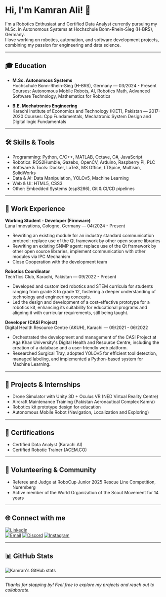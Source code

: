 # Hi, I'm Kamran Ali! 👋

I'm a Robotics Enthusiast and Certified Data Analyst currently pursuing my M.Sc. in Autonomous Systems at Hochschule Bonn-Rhein-Sieg (H-BRS), Germany.  
I love working on robotics, automation, and software development projects, combining my passion for engineering and data science.

---

## 🎓 Education

- **M.Sc. Autonomous Systems**  
  Hochschule Bonn-Rhein-Sieg (H-BRS), Germany — 03/2024 - Present  
  Courses: Autonomous Mobile Robots, AI, Robotics Math, Advanced Software Technology, Mathematics for Robotics

- **B.E. Mechatronics Engineering**  
  Karachi Institute of Economics and Technology (KIET), Pakistan — 2017-2020
  Courses: Cpp Fundamentals, Mechatronic System Design and Digital logic Fundamentals

---

## 🛠️ Skills & Tools

- Programming: Python, C/C++, MATLAB, Octave, C#, JavaScript  
- Robotics: ROS2Humble, Gazebo, OpenCV, Arduino, Raspberry Pi, PLC  
- Software & Tools: Docker, LaTeX, MS Office, LTSpice, Multisim, SolidWorks  
- Data & AI: Data Manipulation, YOLOv5, Machine Learning  
- Web & UI: HTML5, CSS3  
- Other: Embedded Systems (esp8266), Git & CI/CD pipelines

---

## 💼 Work Experience

**Working Student - Developer (Firmware)**  
Luna Innovations, Cologne, Germany — 04/2024 - Present  
- Rewriting an existing module for an industry standard communication protocol: replace use of the Qt framework by other open source libraries
- Rewriting an existing SNMP agent: replace use of the Qt framework by other open source libraries, implement communication with other modules via IPC Mechanism
- Close Cooperation with the development team

**Robotics Coordinator**  
TechTics Club, Karachi, Pakistan — 09/2022 - Present  
- Developed and customized robotics and STEM curricula for students ranging from grade 3 to grade 12, fostering a deeper
understanding of technology and engineering concepts.
- Led the design and development of a cost-effective prototype for a robotics kit, enhancing its suitability for educational programs and aligning it with curricular requirements, still being taught.

**Developer (CASI Project)**  
Digital Health Resource Centre (AKUH), Karachi — 09/2021 - 06/2022  
- Orchestrated the development and management of the CASI Project at Aga Khan University's Digital Health and Resource Centre, including the creation of a database and a user-friendly
web platform.
- Researched Surgical Tray, adopted YOLOv5 for eﬃcient tool detection, managed labeling, and implemented a Python-based system for Machine Learning.

---

## 🚀 Projects & Internships

- Drone Simulator with Unity 3D + Oculus VR (NED Virtual Reality Centre)  
- Aircraft Maintenance Training (Pakistan Aeronautical Complex Kamra)  
- Robotics kit prototype design for education
- Autonomous Mobile Robot (Navigation, Localization and Exploring)

---

## 🏅 Certifications

- Certified Data Analyst (Karachi AI)  
- Certified Robotic Trainer (ACEM.CO)  

---

## 🤝 Volunteering & Community

- Referee and Judge at RoboCup Junior 2025 Rescue Line Competition, Nuremberg  
- Active member of the World Organization of the Scout Movement for 14 years

---

## 🌐 Connect with me

[![LinkedIn](https://img.shields.io/badge/-kamran--ali-blue?style=flat-square&logo=linkedin&logoColor=white&link=https://linkedin.com/in/theroboticguy)](https://linkedin.com/in/theroboticguy)  
[![Email](https://img.shields.io/badge/-kamrankhuwaja999@gmail.com-c14438?style=flat-square&logo=gmail&logoColor=white&link=mailto:kamrankhuwaja999@gmail.com)](mailto:kamrankhuwaja999@gmail.com)
[![Discord](https://img.shields.io/badge/-Kamran%231234-7289DA?style=flat-square&logo=discord&logoColor=white)](https://discordapp.com/users/ktkkamoos)
[![Instagram](https://img.shields.io/badge/-kamranali-E4405F?style=flat-square&logo=instagram&logoColor=white&link=https://instagram.com/yourusername)](https://instagram.com/the_robotic_guy)


---

## 📊 GitHub Stats

![Kamran's GitHub stats](https://github-readme-stats.vercel.app/api?username=kamrankhowaja&show_icons=true&theme=radical)

---

*Thanks for stopping by! Feel free to explore my projects and reach out to collaborate.*  
